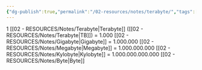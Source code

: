 ```yaml
---
{"dg-publish":true,"permalink":"/02-resources/notes/terabyte/","tags":["mathe/binärzahlen"],"noteIcon":"","updated":"2025-08-26T16:35:08.091+02:00"}
---
```


1 [[02 - RESOURCES/Notes/Terabyte\|Terabyte]] ([[02 - RESOURCES/Notes/Terabyte\|TB]]) = 1.000 [[02 - RESOURCES/Notes/Gigabyte\|Gigabyte]] = 1.000.000 [[02 - RESOURCES/Notes/Megabyte\|Megabyte]] = 1.000.000.000 [[02 - RESOURCES/Notes/Kylobyte\|Kylobyte]] = 1.000.000.000.000 [[02 - RESOURCES/Notes/Byte\|Byte]]